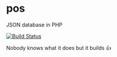 pos
===

JSON database in PHP

[![Build Status](https://travis-ci.org/cundd/pos.svg?branch=master)](https://travis-ci.org/cundd/pos)

Nobody knows what it does but it builds :+1:
